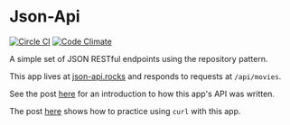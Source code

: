 # Json-Api

[![Circle CI](https://circleci.com/gh/enocom/json-api/tree/master.png?style=badge)](https://circleci.com/gh/enocom/json-api/tree/master)
[![Code Climate](https://codeclimate.com/github/enocom/json-rails/badges/gpa.svg)](https://codeclimate.com/github/enocom/json-rails)

A simple set of JSON RESTful endpoints using the repository pattern.

This app lives at [json-api.rocks](http://json-api.rocks) and responds to requests at `/api/movies`.

See the post [here](http://commandercoriander.net/blog/2014/01/04/test-driving-a-json-api-in-rails/) for an introduction to how this app's API was written.

The post [here](http://commandercoriander.net/blog/2014/01/11/curling-with-rails/) shows how to practice using `curl` with this app.
